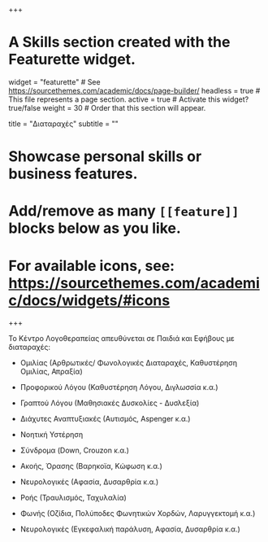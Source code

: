 +++
# A Skills section created with the Featurette widget.
widget = "featurette"  # See https://sourcethemes.com/academic/docs/page-builder/
headless = true  # This file represents a page section.
active = true  # Activate this widget? true/false
weight = 30  # Order that this section will appear.

title = "Διαταραχές"
subtitle = ""

# Showcase personal skills or business features.
# 
# Add/remove as many `[[feature]]` blocks below as you like.
# 
# For available icons, see: https://sourcethemes.com/academic/docs/widgets/#icons

+++


Το Κέντρο Λογοθεραπείας απευθύνεται σε Παιδιά και Εφήβους με διαταραχές:
* Ομιλίας (Αρθρωτικές/ Φωνολογικές Διαταραχές, Καθυστέρηση Ομιλίας, Απραξία)

* Προφορικού Λόγου (Καθυστέρηση Λόγου, Διγλωσσία κ.α.)

* Γραπτού Λόγου (Μαθησιακές Δυσκολίες - Δυσλεξία)

* Διάχυτες Αναπτυξιακές (Αυτισμός, Aspenger κ.α.)

* Νοητική Υστέρηση

* Σύνδρομα (Down, Crouzon κ.α.)

* Ακοής, Όρασης (Βαρηκοϊα, Κώφωση κ.α.)

* Νευρολογικές (Αφασία, Δυσαρθρία κ.α.)

* Ροής (Τραυλισμός, Ταχυλαλία)

* Φωνής (Οζίδια, Πολύποδες Φωνητικών Χορδών, Λαρυγγεκτομή κ.α.)

* Νευρολογικές (Εγκεφαλική παράλυση, Αφασία, Δυσαρθρία κ.α.)